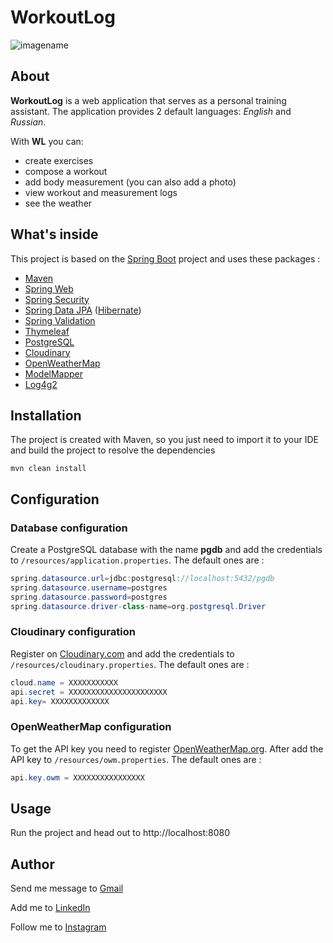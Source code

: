 # WorkoutLog
![imagename](https://res.cloudinary.com/edmonddantes/image/upload/v1612855390/app_gq5wwp.png)
## About
**WorkoutLog** is a web application that serves as a personal training assistant. The application provides 2 default languages: _English_ and _Russian_. 

With **WL** you can:
* create exercises
* compose a workout
* add body measurement (you can also add a photo)
* view workout and measurement logs
* see the weather
## What's inside
This project is based on the [Spring Boot](https://spring.io/projects/spring-boot "Spring Boot") project and uses these packages :
* [Maven](https://maven.apache.org/ "Maven")
* [Spring Web](https://spring.io/ "Spring Web")
* [Spring Security](https://spring.io/projects/spring-security "Spring Security")
* [Spring Data JPA](https://spring.io/projects/spring-data-jpa "Spring Data JPA") ([Hibernate](http://hibernate.org/ "Hibernate"))
* [Spring Validation](https://spring.io/ "Spring Validation")
* [Thymeleaf](https://www.thymeleaf.org/ "Thymeleaf")
* [PostgreSQL](https://www.postgresql.org/ "PostgreSQL")
* [Cloudinary](https://cloudinary.com/ "Cloudinary")
* [OpenWeatherMap](https://openweathermap.org/ "OpenWeatherMap")
* [ModelMapper](http://modelmapper.org/ "ModelMapper")
* [Log4g2](https://logging.apache.org/log4j/2.x/ "Log4g2")
## Installation
The project is created with Maven, so you just need to import it to your IDE and build the project to resolve the dependencies

```
mvn clean install
```

## Configuration
### Database configuration
Create a PostgreSQL database with the name **pgdb** and add the credentials to ```/resources/application.properties```.
The default ones are :


```Java
spring.datasource.url=jdbc:postgresql://localhost:5432/pgdb
spring.datasource.username=postgres
spring.datasource.password=postgres
spring.datasource.driver-class-name=org.postgresql.Driver
```

### Cloudinary configuration
Register on [Cloudinary.com](https://cloudinary.com/ "Cloudinary.com") and add the credentials to ```/resources/cloudinary.properties```. The default ones are :

```Java
cloud.name = XXXXXXXXXXX
api.secret = XXXXXXXXXXXXXXXXXXXXXX
api.key= XXXXXXXXXXXXX
```

### OpenWeatherMap configuration
To get the API key you need to register [OpenWeatherMap.org](https://openweathermap.org/ "OpenWeatherMap.org"). After add the API key to ```/resources/owm.properties```. The default ones are :

```Java
api.key.owm = XXXXXXXXXXXXXXXX
```

## Usage
Run the project and head out to http://localhost:8080

## Author
Send me message to [Gmail](mailto:taras.zadziarnouski@gmail.com "Gmail")

Add me to [LinkedIn](https://www.linkedin.com/in/taras-zadziarnouski-b6205a206/ "LinkedIn")

Follow me to [Instagram](https://t.me/taraszadziarnouski "Instagram")

